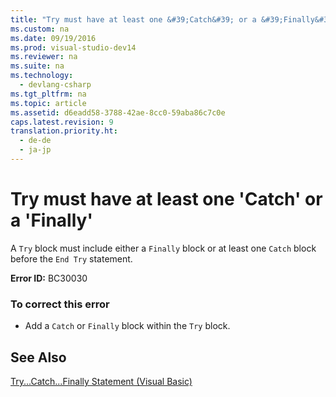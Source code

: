 ```yaml
---
title: "Try must have at least one &#39;Catch&#39; or a &#39;Finally&#39;"
ms.custom: na
ms.date: 09/19/2016
ms.prod: visual-studio-dev14
ms.reviewer: na
ms.suite: na
ms.technology: 
  - devlang-csharp
ms.tgt_pltfrm: na
ms.topic: article
ms.assetid: d6eadd58-3788-42ae-8cc0-59aba86c7c0e
caps.latest.revision: 9
translation.priority.ht: 
  - de-de
  - ja-jp
---
```

# Try must have at least one &#39;Catch&#39; or a &#39;Finally&#39;
A `Try` block must include either a `Finally` block or at least one `Catch` block before the `End Try` statement.  
  
 **Error ID:** BC30030  
  
### To correct this error  
  
-   Add a `Catch` or `Finally` block within the `Try` block.  
  
## See Also  
 [Try...Catch...Finally Statement (Visual Basic)](../vs140/Try...Catch...Finally-Statement--Visual-Basic-.md)